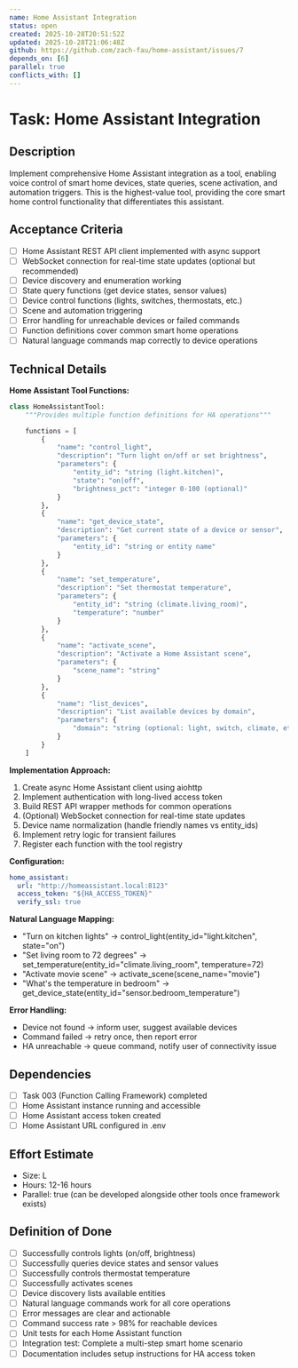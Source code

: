 ```yaml
---
name: Home Assistant Integration
status: open
created: 2025-10-28T20:51:52Z
updated: 2025-10-28T21:06:48Z
github: https://github.com/zach-fau/home-assistant/issues/7
depends_on: [6]
parallel: true
conflicts_with: []
---
```


# Task: Home Assistant Integration

## Description
Implement comprehensive Home Assistant integration as a tool, enabling voice control of smart home devices, state queries, scene activation, and automation triggers. This is the highest-value tool, providing the core smart home control functionality that differentiates this assistant.

## Acceptance Criteria
- [ ] Home Assistant REST API client implemented with async support
- [ ] WebSocket connection for real-time state updates (optional but recommended)
- [ ] Device discovery and enumeration working
- [ ] State query functions (get device states, sensor values)
- [ ] Device control functions (lights, switches, thermostats, etc.)
- [ ] Scene and automation triggering
- [ ] Error handling for unreachable devices or failed commands
- [ ] Function definitions cover common smart home operations
- [ ] Natural language commands map correctly to device operations

## Technical Details
**Home Assistant Tool Functions:**
```python
class HomeAssistantTool:
    """Provides multiple function definitions for HA operations"""

    functions = [
        {
            "name": "control_light",
            "description": "Turn light on/off or set brightness",
            "parameters": {
                "entity_id": "string (light.kitchen)",
                "state": "on|off",
                "brightness_pct": "integer 0-100 (optional)"
            }
        },
        {
            "name": "get_device_state",
            "description": "Get current state of a device or sensor",
            "parameters": {
                "entity_id": "string or entity name"
            }
        },
        {
            "name": "set_temperature",
            "description": "Set thermostat temperature",
            "parameters": {
                "entity_id": "string (climate.living_room)",
                "temperature": "number"
            }
        },
        {
            "name": "activate_scene",
            "description": "Activate a Home Assistant scene",
            "parameters": {
                "scene_name": "string"
            }
        },
        {
            "name": "list_devices",
            "description": "List available devices by domain",
            "parameters": {
                "domain": "string (optional: light, switch, climate, etc.)"
            }
        }
    ]
```

**Implementation Approach:**
1. Create async Home Assistant client using aiohttp
2. Implement authentication with long-lived access token
3. Build REST API wrapper methods for common operations
4. (Optional) WebSocket connection for real-time state updates
5. Device name normalization (handle friendly names vs entity_ids)
6. Implement retry logic for transient failures
7. Register each function with the tool registry

**Configuration:**
```yaml
home_assistant:
  url: "http://homeassistant.local:8123"
  access_token: "${HA_ACCESS_TOKEN}"
  verify_ssl: true
```

**Natural Language Mapping:**
- "Turn on kitchen lights" → control_light(entity_id="light.kitchen", state="on")
- "Set living room to 72 degrees" → set_temperature(entity_id="climate.living_room", temperature=72)
- "Activate movie scene" → activate_scene(scene_name="movie")
- "What's the temperature in bedroom" → get_device_state(entity_id="sensor.bedroom_temperature")

**Error Handling:**
- Device not found → inform user, suggest available devices
- Command failed → retry once, then report error
- HA unreachable → queue command, notify user of connectivity issue

## Dependencies
- [ ] Task 003 (Function Calling Framework) completed
- [ ] Home Assistant instance running and accessible
- [ ] Home Assistant access token created
- [ ] Home Assistant URL configured in .env

## Effort Estimate
- Size: L
- Hours: 12-16 hours
- Parallel: true (can be developed alongside other tools once framework exists)

## Definition of Done
- [ ] Successfully controls lights (on/off, brightness)
- [ ] Successfully queries device states and sensor values
- [ ] Successfully controls thermostat temperature
- [ ] Successfully activates scenes
- [ ] Device discovery lists available entities
- [ ] Natural language commands work for all core operations
- [ ] Error messages are clear and actionable
- [ ] Command success rate > 98% for reachable devices
- [ ] Unit tests for each Home Assistant function
- [ ] Integration test: Complete a multi-step smart home scenario
- [ ] Documentation includes setup instructions for HA access token
